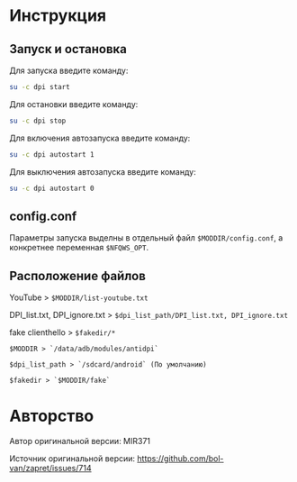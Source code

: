 # Инструкция


## Запуск и остановка

Для запуска введите команду:
```sh
su -c dpi start
```

Для остановки введите команду:
```sh
su -c dpi stop
```

Для включения автозапуска введите команду:
```sh
su -c dpi autostart 1
```

Для выключения автозапуска введите команду:
```sh
su -c dpi autostart 0
```

## config.conf
Параметры запуска выделны в отдельный файл `$MODDIR/config.conf`, а конкретнее переменная `$NFQWS_OPT`.

## Расположение файлов
YouTube > `$MODDIR/list-youtube.txt`

DPI_list.txt, DPI_ignore.txt > `$dpi_list_path/DPI_list.txt, DPI_ignore.txt`

fake clienthello > `$fakedir/*`

	$MODDIR > `/data/adb/modules/antidpi`
	
	$dpi_list_path > `/sdcard/android` (По умолчанию)
	
	$fakedir > `$MODDIR/fake`
	
# Авторство

Автор оригинальной версии: MIR371

Источник оригинальной версии: https://github.com/bol-van/zapret/issues/714